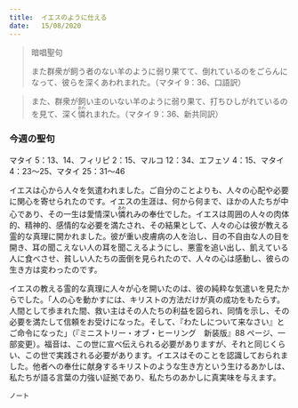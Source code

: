 ```yaml
---
title:  イエスのように仕える
date:   15/08/2020
---
```


> <p>暗唱聖句</p>
> また群衆が飼う者のない羊のように弱り果てて、倒れているのをごらんになって、彼らを深くあわれまれた。（マタイ 9：36、口語訳）

> <p></p>
> また、群衆が飼い主のいない羊のように弱り果て、打ちひしがれているのを見て、深く<ruby>憐<rt>あわ</rt></ruby>れまれた。（マタイ 9：36、新共同訳）

### 今週の聖句
マタイ 5：13、14、フィリピ 2：15、マルコ 12：34、エフェソ 4：15、マタイ 4：23～25、マタイ 25：31～46

イエスは心から人々を気遣われました。ご自分のことよりも、人々の心配や必要に関心を寄せられたのです。イエスの生涯は、何から何まで、ほかの人たちが中心であり、その一生は愛情深い<ruby>憐<rt>あわ</rt></ruby>れみの奉仕でした。イエスは周囲の人々の肉体的、精神的、感情的な必要を満たされ、その結果として、人々の心は彼が教える霊的な真理に開かれました。彼が重い皮膚病の人を治し、目の不自由な人の目を開き、耳の聞こえない人の耳を聞こえるようにし、悪霊を追い出し、飢えている人に食べさせ、貧しい人たちの面倒を見られたので、人々の心は感動し、彼らの生き方は変わったのです。

イエスの教える霊的な真理に人々が心を開いたのは、彼の純粋な気遣いを見たからでした。「人の心を動かすには、キリストの方法だけが真の成功をもたらす。人間として歩まれた間、救い主はその人たちの利益を図られ、同情を示し、その必要を満たして信頼をお受けになった。そして、『わたしについて来なさい』とご命令になった」（『ミニストリー・オブ・ヒーリング　新装版』88 ページ、一部変更）。福音は、この世に宣べ伝えられる必要がありますが、それと同じくらい、この世で実践される必要があります。イエスはそのことを認識しておられました。他者への奉仕に献身するキリストのような生き方という生けるあかしは、私たちが語る言葉の力強い証拠であり、私たちのあかしに真実味を与えます。

`ノート`